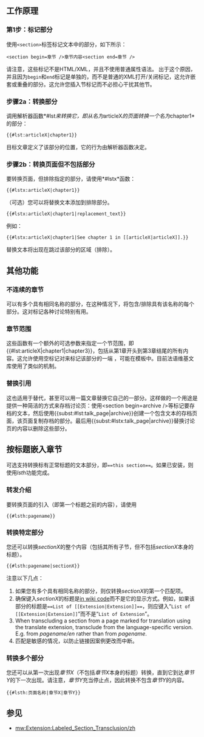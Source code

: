 ## 工作原理

### 第1步：标记部分

使用`<section>`标签标记文本中的部分，如下所示：

`<section begin=章节 />章节内容<section end=章节 />`

请注意，这些标记不是HTML/XML，并且不使用普通属性语法。 出于这个原因，并且因为`begin`和`end`标记是单独的，而不是普通的XML打开/关闭标记，这允许嵌套或重叠的部分。这允许您插入节标记而不必担心干扰其他节。

### 步骤2a：转换部分

调用解析器函数*\#lst*来转换它，即从名为*articleX*的页面转换一个名为*chapter1*的部分：

`{{#lst:articleX|chapter1}}`

目标文章定义了该部分的位置，它的行为由解析器函数决定。

### 步骤2b：转换页面但不包括部分

要转换页面，但排除指定的部分，请使用*\#lstx*函数：

`{{#lstx:articleX|chapter1}}`

（可选）您可以将替换文本添加到排除部分。

`{{#lstx:articleX|chapter1|replacement_text}}`

例如：

`{{#lstx:articleX|chapter1|See chapter 1 in [[articleX|articleX]].}}`

替换文本将出现在跳过该部分的区域（排除）。

## 其他功能

### 不连续的章节

可以有多个具有相同名称的部分，在这种情况下，将包含/排除具有该名称的每个部分。这对标记各种讨论特别有用。

### 章节范围

这些函数有一个额外的可选参数来指定一个节范围，即{{\#lst:articleX|chapter1|chapter3}}，包括从第1章开头到第3章结尾的所有内容。这允许使用空标记对来标记该部分的一端 ，可能在模板中。目前法语维基文库使用了类似的机制。

### 替换引用

这也适用于替代，甚至可以用一篇文章替换它自己的一部分。这样做的一个用途是提供一种简洁的方式来存档讨论页：使用\<section begin=archive /\>等标记要存档的文本，然后使用{{subst:\#lst:talk_page|archive}}创建一个包含文本的存档页面，该页面复制存档的部分。最后用{{subst:\#lstx:talk_page|archive}}替换讨论页的内容以删除这些部分。

## 按标题嵌入章节

可选支持转换标有正常标题的文本部分，即`==this section==`。如果已安装，则使用*lsth*功能完成。

### 转发介绍

要转换页面的引入（即第一个标题之前的内容），请使用

`{{#lsth:pagename}}`

### 转换特定部分

您还可以转换*sectionX*的整个内容（包括其所有子节，但不包括*sectionX*本身的标题）。

`{{#lsth:pagename|sectionX}}`

注意以下几点：

1.  如果您有多个具有相同名称的部分，则仅转换*sectionX*的第一个匹配项。
2.  确保键入*sectionX*的标题是<u>in wiki code</u>而不是它的显示方式。例如，如果该部分的标题是`==List of [[Extension|Extension]]==`，则应键入“`List of [[Extension|Extension]]`”而不是“`List of Extension`”。
3.  When transcluding a section from a page marked for translation using the translate extension, transclude from the language-specific version. E.g. from *pagename/en* rather than from *pagename*.
4.  匹配是敏感的情况，以防止链接因案例更改而中断。

### 转换多个部分

您还可以从第一次出现*章节X*（不包括*章节X*本身的标题）转换，直到它到达*章节Y*的下一次出现。请注意，*章节Y*充当停止点，因此转换不包含*章节Y*的内容。

`{{#lsth:页面名称|章节X|章节Y}}`

## 参见

  - [mw:Extension:Labeled_Section_Transclusion/zh](https://zh.wikipedia.org/wiki/mw:Extension:Labeled_Section_Transclusion/zh "wikilink")